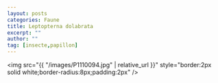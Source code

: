 ```yaml
---
layout: posts
categories: Faune
title: Leptopterna dolabrata
excerpt: ""
author: ""
tag: [insecte,papillon]
---
```

<img src="{{ "/images/P1110094.jpg" | relative_url }}" style="border:2px solid white;border-radius:8px;padding:2px" />
